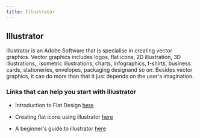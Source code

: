 ```yaml
---
title: Illustrator
---
```


## Illustrator

<p>Illustrator is an Adobe Software that is specialise in creating vector graphics. Vector graphics includes logos, flat icons, 2D illustration, 3D illustrations,, isometric illustrations, charts, infographics, t-shirts, business cards, stationeries, envelopes, packaging designand so on. Besides vector graphics, it can do more than that it just depends on the user's imagination.<p>

<h3>Links that can help you start with illustrator</h3>
<ul>

<li>
  <p>Introduction to Flat Design <a href="https://design.tutsplus.com/tutorials/10-top-tips-on-creating-flat-design-graphics--cms-25888" target="blank">here</a></p>
</li>

<li>
<p>Creating flat icons using illustrator <a href="https://design.tutsplus.com/tutorials/create-a-set-of-flat-precious-gems-icons-in-adobe-illustrator--vector-26188" target="blank">here</a></p>
</li>

<li>
<p>A beginner's guide to illustrator <a href="http://www.makeuseof.com/tag/getting-started-with-illustrator/" target="blank">here</a></p>
</li>

</ul>
